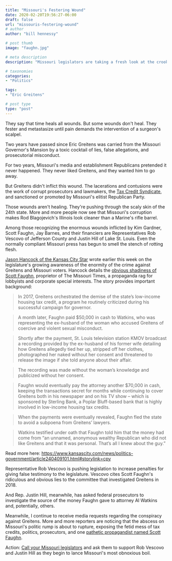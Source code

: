 ```yaml
---
title: "Missouri's Festering Wound"
date: 2020-02-20T19:56:27-06:00
draft: false
url: "missouris-festering-wound"
# author
author: "bill hennessy"

# post thumb
image: "faughn.jpg"

# meta description
description: "Missouri legislators are taking a fresh look at the crooked frame-up of Eric Greitens"

# taxonomies
categories: 
- "Politics"

tags:
- "Eric Greitens"

# post type
type: "post"
---
```


They say that time heals all wounds. But some wounds don't heal. They fester and metastasize until pain demands the intervention of a surgeon's scalpel. 

Two years have passed since Eric Greitens was carried from the Missouri Governor's Mansion by a toxic cocktail of lies, false allegations, and prosecutorial misconduct. 

For two years, Missouri's media and establishment Republicans pretended it never happened. They never liked Greitens, and they wanted him to go away. 

But Greitens didn't inflict this wound. The lacerations and contusions were the work of corrupt prosecutors and lawmakers, the [Tax Credit Syndicate](https://www.hennessysview.com/posts/2020/about-those-rent-seekers/), and sanctioned or promoted by Missouri's elitist Republican Party. 

Those wounds aren't healing. They're pushing through the scaly skin of the 24th state. More and more people now see that Missouri's corruption makes Rod Blagojevich's Illinois look cleaner than a Marine's rifle barrel. 

Among those recognizing the enormous wounds inflicted by Kim Gardner, Scott Faughn, Jay Barnes, and their financiers are Representatives Rob Vescovo of Jefferson County and Justin Hill of Lake St. Louis. Even the normally compliant Missouri press has begun to smell the stench of rotting flesh. 

[Jason Hancock of the Kansas City Star](https://www.kansascity.com/news/politics-government/article240409101.html#storylink=cpy) wrote earlier this week on the legislature's growing awareness of the enormity of the crime against Greitens and Missouri voters. Hancock details the [obvious shadiness of Scott Faughn](https://www.hennessysview.com/posts/2020/where-is-scott-faughns-book/), proprietor of The Missouri Times, a propaganda rag for lobbyists and corporate special interests. The story provides important background:

> In 2017, Greitens orchestrated the demise of the state’s low-income housing tax credit, a program he routinely criticized during his successful campaign for governor.

> A month later, Faughn paid $50,000 in cash to Watkins, who was representing the ex-husband of the woman who accused Greitens of coercive and violent sexual misconduct.

> Shortly after the payment, St. Louis television station KMOV broadcast a recording provided by the ex-husband of his former wife detailing how Greitens allegedly tied her up, stripped off her clothes, photographed her naked without her consent and threatened to release the image if she told anyone about their affair.

> The recording was made without the woman’s knowledge and publicized without her consent.

> Faughn would eventually pay the attorney another $70,000 in cash, keeping the transactions secret for months while continuing to cover Greitens both in his newspaper and on his TV show – which is sponsored by Sterling Bank, a Poplar Bluff-based bank that is highly involved in low-income housing tax credits.

> When the payments were eventually revealed, Faughn fled the state to avoid a subpoena from Greitens’ lawyers.

> Watkins testified under oath that Faughn told him that the money had come from “an unnamed, anonymous wealthy Republican who did not like Greitens and that it was personal. That’s all I knew about the guy.”

Read more here: https://www.kansascity.com/news/politics-government/article240409101.html#storylink=cpy

Representative Rob Vescovo is pushing legislation to increase penalties for giving false testimony to the legislature. Vescovo cites Scott Faughn's ridiculous and obvious lies to the committee that investigated Greitens in 2018. 

And Rep. Justin Hill, meanwhile, has asked federal prosecutors to investigate the source of the money Faughn gave to attorney Al Watkins and, potentially, others. 

Meanwhile, I continue to receive media requests regarding the conspiracy against Greitens. More and more reporters are noticing that the abscess on Missouri's politic rump is about to rupture, exposing the fetid mess of tax credits, politics, prosecutors, and one [pathetic propagandist named Scott Faughn](https://www.hennessysview.com/2018/04/30/missouri-crimes/).  

Action: [Call your Missouri legislators](http://www.senate.mo.gov/LegisLookup/default.aspx/leg_lookup.aspx) and ask them to support Rob Vescovo and Justin Hill as they begin to lance Missouri's most obnoxious boil. 

